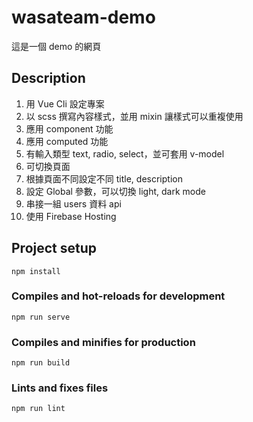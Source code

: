 # wasateam-demo

這是一個 demo 的網頁

## Description

1. 用 Vue Cli 設定專案
2. 以 scss 撰寫內容樣式，並用 mixin 讓樣式可以重複使用
3. 應用 component 功能
4. 應用 computed 功能
5. 有輸入類型 text, radio, select，並可套用 v-model
6. 可切換頁面
7. 根據頁面不同設定不同 title, description
8. 設定 Global 參數，可以切換 light, dark mode
9. 串接一組 users 資料 api
10. 使用 Firebase Hosting

## Project setup

```
npm install
```

### Compiles and hot-reloads for development

```
npm run serve
```

### Compiles and minifies for production

```
npm run build
```

### Lints and fixes files

```
npm run lint
```
